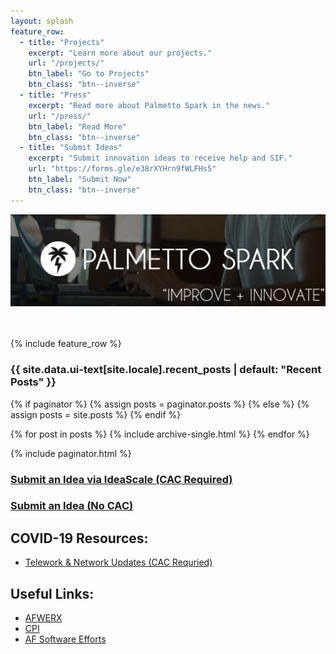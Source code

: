 ```yaml
---
layout: splash
feature_row:
  - title: "Projects"
    excerpt: "Learn more about our projects."
    url: "/projects/"
    btn_label: "Go to Projects"
    btn_class: "btn--inverse"
  - title: "Press"
    excerpt: "Read more about Palmetto Spark in the news."
    url: "/press/"
    btn_label: "Read More"
    btn_class: "btn--inverse"
  - title: "Submit Ideas"
    excerpt: "Submit innovation ideas to receive help and SIF."
    url: "https://forms.gle/e38rXYHrn9fWLFHs5"
    btn_label: "Submit Now"
    btn_class: "btn--inverse"
---
```

  
![header](header1.jpg)



<br /><br />
{% include feature_row %} 
  
<h3 class="archive__subtitle">{{ site.data.ui-text[site.locale].recent_posts | default: "Recent Posts" }}</h3>

{% if paginator %}
  {% assign posts = paginator.posts %}
{% else %}
  {% assign posts = site.posts %}
{% endif %}

{% for post in posts %}
  {% include archive-single.html %}
{% endfor %}

{% include paginator.html %}
### [Submit an Idea via IdeaScale (CAC Required)](https://usaf.ideascalegov.com/a/ideas/recent/campaign-filter/byids/campaigns/143/stage/unspecified)
### [Submit an Idea (No CAC)](https://forms.gle/e38rXYHrn9fWLFHs5) 

## COVID-19 Resources:
* [Telework & Network Updates (CAC Requried)](https://www.my.af.mil/gcss-af/USAF/ep/globalTab.do?channelPageId=sE66807CD6D089CAC016D1CE8DE3E003C)

## Useful Links:
* [AFWERX](https://afwerx.af.mil)
* [CPI](https://static.e-publishing.af.mil/production/1/saf_mg/publication/afi38-401/afi38-401.pdf)
* [AF Software Efforts](https://software.af.mil)
